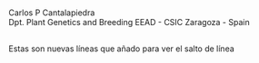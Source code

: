#

Carlos P Cantalapiedra<br/>
Dpt. Plant Genetics and Breeding
EEAD - CSIC
Zaragoza - Spain

##

Estas son nuevas líneas
que añado para ver el salto de línea
